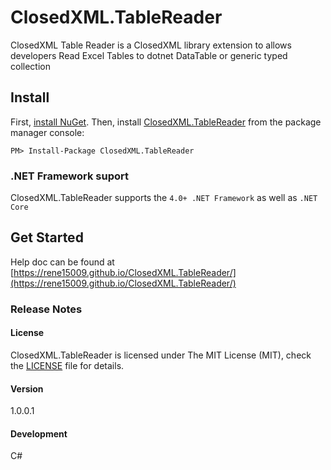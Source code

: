 # ClosedXML.TableReader
ClosedXML Table Reader is a ClosedXML library extension to allows developers Read Excel Tables to dotnet DataTable or generic typed collection

## Install

First, [install NuGet](http://docs.nuget.org/docs/start-here/installing-nuget). Then, install [ClosedXML.TableReader](https://www.nuget.org/packages/ClosedXML.TableReader/) from the package manager console:

```
PM> Install-Package ClosedXML.TableReader
```


### .NET Framework suport

ClosedXML.TableReader supports the `4.0+ .NET Framework` as well as `.NET Core`


## Get Started

Help doc can be found at [https://rene15009.github.io/ClosedXML.TableReader/](https://rene15009.github.io/ClosedXML.TableReader/)

### Release Notes

#### License
ClosedXML.TableReader is licensed under The MIT License (MIT), check the [LICENSE](https://github.com/rene15009/ClosedXML.TableReader/blob/master/LICENSE) file for details.

#### Version
1.0.0.1
#### Development
C# 
